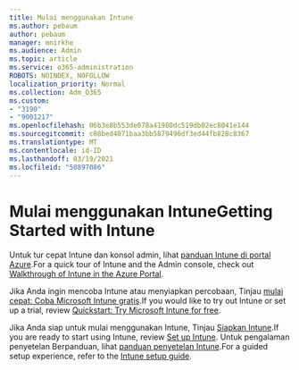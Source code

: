 ```yaml
---
title: Mulai menggunakan Intune
ms.author: pebaum
author: pebaum
manager: mnirkhe
ms.audience: Admin
ms.topic: article
ms.service: o365-administration
ROBOTS: NOINDEX, NOFOLLOW
localization_priority: Normal
ms.collection: Adm_O365
ms.custom:
- "3190"
- "9001217"
ms.openlocfilehash: 06b3e8b553de078a41980dc519db02ec8041e144
ms.sourcegitcommit: c08bed4071baa3bb5879496df3ed44fb828c8367
ms.translationtype: MT
ms.contentlocale: id-ID
ms.lasthandoff: 03/19/2021
ms.locfileid: "50897086"
---
```

# <a name="getting-started-with-intune"></a><span data-ttu-id="d6dcd-102">Mulai menggunakan Intune</span><span class="sxs-lookup"><span data-stu-id="d6dcd-102">Getting Started with Intune</span></span>

<span data-ttu-id="d6dcd-103">Untuk tur cepat Intune dan konsol admin, lihat [panduan Intune di portal Azure](https://docs.microsoft.com/mem/intune/fundamentals/tutorial-walkthrough-endpoint-manager).</span><span class="sxs-lookup"><span data-stu-id="d6dcd-103">For a quick tour of Intune and the Admin console, check out [Walkthrough of Intune in the Azure Portal](https://docs.microsoft.com/mem/intune/fundamentals/tutorial-walkthrough-endpoint-manager).</span></span>

<span data-ttu-id="d6dcd-104">Jika Anda ingin mencoba Intune atau menyiapkan percobaan, Tinjau [mulai cepat: Coba Microsoft Intune gratis](https://docs.microsoft.com/intune/fundamentals/free-trial-sign-up).</span><span class="sxs-lookup"><span data-stu-id="d6dcd-104">If you would like to try out Intune or set up a trial, review [Quickstart: Try Microsoft Intune for free](https://docs.microsoft.com/intune/fundamentals/free-trial-sign-up).</span></span>

<span data-ttu-id="d6dcd-105">Jika Anda siap untuk mulai menggunakan Intune, Tinjau [Siapkan Intune](https://docs.microsoft.com/mem/intune/fundamentals/setup-steps).</span><span class="sxs-lookup"><span data-stu-id="d6dcd-105">If you are ready to start using Intune, review [Set up Intune](https://docs.microsoft.com/mem/intune/fundamentals/setup-steps).</span></span> <span data-ttu-id="d6dcd-106">Untuk pengalaman penyetelan Berpanduan, lihat [panduan penyetelan Intune](https://admin.microsoft.com/AdminPortal/Home?ref=/modernonboarding/intunesetupguide).</span><span class="sxs-lookup"><span data-stu-id="d6dcd-106">For a guided setup experience, refer to the [Intune setup guide](https://admin.microsoft.com/AdminPortal/Home?ref=/modernonboarding/intunesetupguide).</span></span>